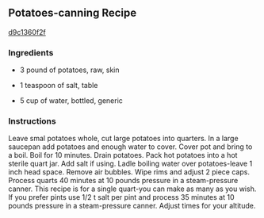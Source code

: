 ## Potatoes-canning Recipe

[d9c1360f2f](http://www.food.com/recipe/potatoes-canning-recipe-113614)

### Ingredients

 - 3 pound of potatoes, raw, skin

 - 1 teaspoon of salt, table

 - 5 cup of water, bottled, generic

### Instructions

Leave smal potatoes whole, cut large potatoes into quarters. In a large saucepan add potatoes and enough water to cover. Cover pot and bring to a boil. Boil for 10 minutes. Drain potatoes. Pack hot potatoes into a hot sterile quart jar. Add salt if using. Ladle boiling water over potatoes-leave 1 inch head space. Remove air bubbles. Wipe rims and adjust 2 piece caps. Process quarts 40 minutes at 10 pounds pressure in a steam-pressure canner. This recipe is for a single quart-you can make as many as you wish. If you prefer pints use 1/2 t salt per pint and process 35 minutes at 10 pounds pressure in a steam-pressure canner. Adjust times for your altitude.